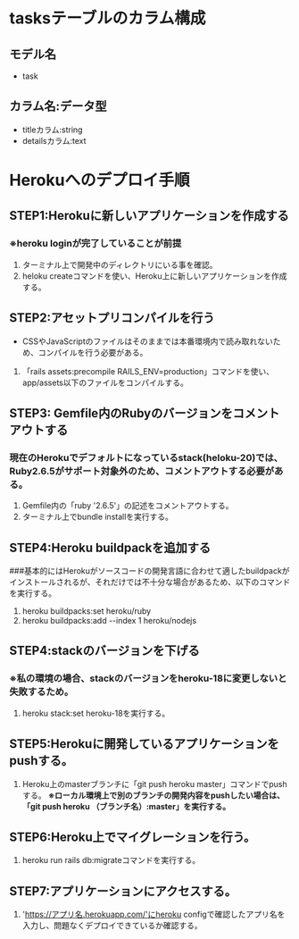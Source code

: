 # **tasksテーブルのカラム構成**  
## モデル名
- task
## カラム名:データ型
- titleカラム:string
- detailsカラム:text

# **Herokuへのデプロイ手順**
## STEP1:Herokuに新しいアプリケーションを作成する
### **※heroku loginが完了していることが前提**
1. ターミナル上で開発中のディレクトリにいる事を確認。
2. heloku createコマンドを使い、Heroku上に新しいアプリケーションを作成する。

## STEP2:アセットプリコンパイルを行う
- CSSやJavaScriptのファイルはそのままでは本番環境内で読み取れないため、コンパイルを行う必要がある。
1. 「rails assets:precompile RAILS_ENV=production」コマンドを使い、app/assets以下のファイルをコンパイルする。

## STEP3: Gemfile内のRubyのバージョンをコメントアウトする
### 現在のHerokuでデフォルトになっているstack(heloku-20)では、Ruby2.6.5がサポート対象外のため、コメントアウトする必要がある。
1. Gemfile内の「ruby '2.6.5'」の記述をコメントアウトする。
2. ターミナル上でbundle installを実行する。

## STEP4:Heroku buildpackを追加する
###基本的にはHerokuがソースコードの開発言語に合わせて適したbuildpackがインストールされるが、それだけでは不十分な場合があるため、以下のコマンドを実行する。
1. heroku buildpacks:set heroku/ruby
2. heroku buildpacks:add --index 1 heroku/nodejs

## STEP4:stackのバージョンを下げる
### **※私の環境の場合、stackのバージョンをheroku-18に変更しないと失敗するため。**
1. heroku stack:set heroku-18を実行する。

## STEP5:Herokuに開発しているアプリケーションをpushする。
1. Heroku上のmasterブランチに「git push heroku master」コマンドでpushする。
**※ローカル環境上で別のブランチの開発内容をpushしたい場合は、「git push heroku （ブランチ名）:master」を実行する。**

## STEP6:Heroku上でマイグレーションを行う。
1. heroku run rails db:migrateコマンドを実行する。

## STEP7:アプリケーションにアクセスする。
1. 'https://アプリ名.herokuapp.com/'にheroku configで確認したアプリ名を入力し、問題なくデプロイできているか確認する。
